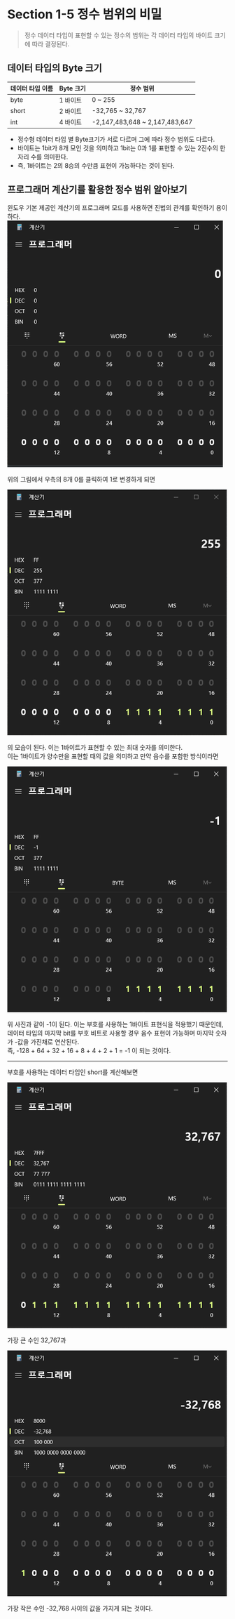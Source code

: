 # Section 1-5 정수 범위의 비밀

> 정수 데이터 타입이 표현할 수 있는 정수의 범위는 각 데이터 타입의 바이트 크기에 따라 결정된다.



## 데이터 타입의 Byte 크기
|데이터 타입 이름| Byte 크기 | 정수 범위 |
|------|---|---|
|byte|1 바이트|0 ~ 255|
|short|2 바이트|-32,765 ~ 32,767|
|int|4 바이트 |-2,147,483,648 ~ 2,147,483,647|

- 정수형 데이터 타입 별 Byte크기가 서로 다르며 그에 따라 정수 범위도 다르다.
- 바이트는 1bit가 8개 모인 것을 의미하고 1bit는 0과 1를 표현할 수 있는 2진수의 한 자리 수를 의미한다.
- 즉, 1바이트는 2의 8승의 수만큼 표현이 가능하다는 것이 된다.



## 프로그래머 계산기를 활용한 정수 범위 알아보기
윈도우 기본 제공인 계산기의 프로그래머 모드를 사용하면 진법의 관계를 확인하기 용이하다.
![Alt text](image-1.png)

위의 그림에서 우측의 8개 0를 클릭하여 1로 변경하게 되면  


![Alt text](image-2.png)

의 모습이 된다. 이는 1바이트가 표현할 수 있는 최대 숫자를 의미한다.  
이는 1바이트가 양수만을 표현할 때의 값을 의미하고 만약 음수를 포함한 방식이라면  

![Alt text](image-3.png)

위 사진과 같이 -1이 된다. 이는 부호를 사용하는 1바이트 표현식을 적용했기 때문인데,  
데이터 타입의 마지막 bit를 부호 비트로 사용할 경우 음수 표현이 가능하며 마지막 숫자가 -값을 가진채로 연산된다.  
즉, -128 + 64 + 32 + 16 + 8 + 4 + 2 + 1 = -1 이 되는 것이다.

---
부호를 사용하는 데이터 타입인 short를 계산해보면 

![Alt text](image-4.png)

가장 큰 수인 32,767과  

![Alt text](image-5.png)

가장 작은 수인 -32,768 사이의 값을 가지게 되는 것이다.
